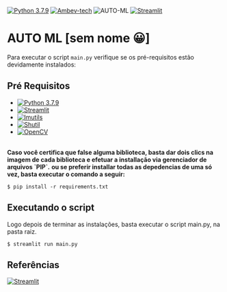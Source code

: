[![Python 3.7.9](https://img.shields.io/badge/python-3.7.9-blue.svg?style=for-the-badge&logo=python&logoColor=white)](https://www.python.org/ftp/python/3.7.9/python-3.7.9-amd64.exe)
[![Ambev-tech](https://img.shields.io/badge/Ambev--tech-2021-yellow.svg?style=for-the-badge)](https://ambevtech.gupy.io/)
![AUTO-ML](https://img.shields.io/badge/AUTO-ML-brown?style=for-the-badge&logo=OWL&logoColor=white)
[![Streamlit](https://img.shields.io/badge/streamlit-red.svg?style=for-the-badge&logo=streamlit&logoColor=white)](https://docs.streamlit.io/en/stable/index.html)

# AUTO ML [sem nome 😀]

Para executar o script `main.py` verifique se os pré-requisitos estão devidamente instalados:
## Pré Requisitos
- [![Python 3.7.9](https://img.shields.io/badge/python-3.7.9-blue.svg?logo=python&logoColor=white)](https://www.python.org/ftp/python/3.7.9/python-3.7.9-amd64.exe)
- [![Streamlit](https://img.shields.io/badge/streamlit-0.76.0-red.svg?logo=streamlit&logoColor=white)](https://docs.streamlit.io/en/stable/installation.html)
- [![Imutils](https://img.shields.io/badge/imutils-0.5.4-green.svg?logo=imutils&logoColor=white)](https://pypi.org/project/imutils/)
- [![Shutil](https://img.shields.io/badge/shutil-1.7.0-orange.svg?logo=shutil&logoColor=white)](https://pypi.org/project/pytest-shutil/)
- [![OpenCV](https://img.shields.io/badge/opencv-4.5.1-yellow.svg?logo=shutil&logoColor=white)](https://pypi.org/project/opencv-python/)
<br/>
<b>Caso você certifica que false alguma biblioteca, basta dar dois clics na imagem de cada biblioteca e efetuar a installação via gerenciador de arquivos `PIP`.</b>
<b>ou se preferir installar todas as depedencias de uma só vez, basta executar o comando a seguir: </b>

`
$ pip install -r requirements.txt
`

## Executando o script

Logo depois de terminar as instalações, basta executar o script main.py, na pasta raiz.

`
$ streamlit run main.py
`

## Referências

[![Streamlit](https://img.shields.io/badge/streamlit-red.svg?style=for-the-badge&logo=streamlit&logoColor=white)](https://docs.streamlit.io/en/stable/index.html)
